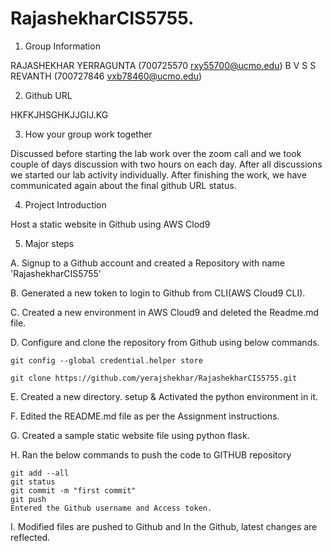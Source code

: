 # RajashekharCIS5755.	

1.  Group Information

RAJASHEKHAR YERRAGUNTA (700725570 rxy55700@ucmo.edu)
B V S S REVANTH (700727846 vxb78460@ucmo.edu)


2.	Github URL

HKFKJHSGHKJJGIJ.KG


3.	How your group work together

Discussed before starting the lab work over the zoom call and we took couple of days discussion with two hours on each day. After all discussions we started our lab activity individually. After finishing the work, we have communicated again about the final github URL status.


4.	Project Introduction

Host a static website in Github using AWS Clod9


5.	Major steps

A. Signup to a Github account and created a Repository with name 'RajashekharCIS5755'

B. Generated a new token to login to Github from CLI(AWS Cloud9 CLI).

C. Created a new environment in AWS Cloud9 and deleted the Readme.md file.

D. Configure and clone the repository from Github using below commands.

	git config --global credential.helper store

	git clone https://github.com/yerajshekhar/RajashekharCIS5755.git

E. Created a new directory. setup & Activated the python environment in it.

F. Edited the README.md file as per the Assignment instructions.

G. Created a sample static website file using python flask.

H. Ran the below commands to push the code to GITHUB repository

	git add --all
	git status
	git commit -m "first commit"
	git push
	Entered the Github username and Access token.
  
I. Modified files are pushed to Github and In the Github, latest changes are reflected.
			



